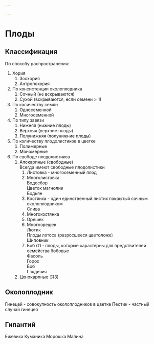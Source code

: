 ```yaml
---

---
```

# Плоды

## Классификация

По способу распространения:
1. Хория
	1. Зоохория
	2. Антропохория
2. По консистенции околоплодника
	1. Сочный (не вскрываются)
	2. Сухой (вскрываются, если семени > 1)
3. По количеству семян
	1. Односеменной
	2. Многосеменной
4. По типу завязи
	1. Нижняя (нижние плоды)
	2. Верхняя (верхние плоды)
	3. Полунижняя (полунижние плоды)
5. По количеству плодолистиков в цветке
	1. Полимерные
	2. Мономерные
6. По свободе плодолистиков
	1. Апокарпные (свободные)<br>Всегда имеют свободные плодолистики
		1. Листовка - многосеменный плод
		2. Многолистовка<br>Водосбор<br>Цветок магнолии<br>Бодьян
		3. Костянка - один единственный листик покрытый сочным околоплодником<br>Слива
		4. Многокостянка
		5. Орешек
		6. Многоорешек<br>Лютик<br>Плоды лотоса (разросшееся цветоложе)<br>Шиповник
		7. Боб $G1$ - плоды, которые характерны для предствителей семейства бобовые<br>Фасоль<br>Горох<br>Боб<br>Глядичия<br>
	2. Ценокарпные $G(3)$
## Околоплодник
Гинецей - совокупность околоплодников в цветке
Пестик - частный случай гинецея

## Гипантий


Ежевика 
Куманика
Морошка
Малина